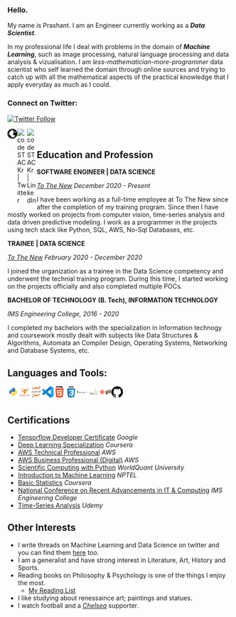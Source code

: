 ### Hello.

My name is Prashant. I am an Engineer currently working as a **_Data Scientist_**.

In my professional life I deal with problems in the domain of **_Machine Learning_**, such as image processing, natural language processing and data analysis & vizualisation.
I am _less-mathematician-more-programmer_ data scientist who self learned the domain through online sources and trying to catch up with all the mathematical aspects of the practical knowledge that I apply everyday as much as I could.

### Connect on Twitter:

[![Twitter Follow](https://img.shields.io/twitter/follow/capeandcode?color=1DA1F2&logo=twitter&style=for-the-badge)](https://twitter.com/intent/follow?original_referer=https%3A%2F%2Fgithub.com%2Fcapeandcode&screen_name=capeandcode)

<!-- ***If you find anything helpful to you, click the banner and show your appreciation!*** -->
<!-- [![Website](assets/bmac.jpg)](https://www.buymeacoffee.com/hashbanger) -->

[<img align="left" alt="codeSTACKr.com" width="22px" src="https://raw.githubusercontent.com/iconic/open-iconic/master/svg/globe.svg" />][website]

[<img align="left" alt="codeSTACKr | Twitter" width="22px" src="https://cdn.jsdelivr.net/npm/simple-icons@v3/icons/twitter.svg" />][twitter]

[<img align="left" alt="codeSTACKr | LinkedIn" width="22px" src="https://cdn.jsdelivr.net/npm/simple-icons@v3/icons/linkedin.svg" />][linkedin]

<br  />

## Education and Profession

**SOFTWARE ENGINEER | DATA SCIENCE**

_[To The New](https://www.tothenew.com/) December 2020 - Present_

I have been working as a full-time employee at To The New since after the completion of my training program. Since then I have mostly worked on projects from computer vision, time-series analysis and data driven predictive modeling.
I work as a programmer in the projects using tech stack like Python, SQL, AWS, No-Sql Databases, etc.

**TRAINEE | DATA SCIENCE**

_[To The New](https://www.tothenew.com/) February 2020 - December 2020_

I joined the organization as a trainee in the Data Science competency and underwent the technial training program. During this time, I started working on the projects officially and also completed multiple POCs.

**BACHELOR OF TECHNOLOGY (B. Tech), INFORMATION TECHNOLOGY**

_IMS Engineering College, 2016 - 2020_

I completed my bachelors with the specialization in information technogy and coursework mostly dealt with subjects like Data Structures & Algorithms, Automata an Compiler Design, Operating Systems, Networking and Database Systems, etc.

## Languages and Tools:

<img align="left" alt="Jupyter" width="26px" src="https://raw.githubusercontent.com/github/explore/80688e429a7d4ef2fca1e82350fe8e3517d3494d/topics/python/python.png" />
<img align="left" alt="Python" width="26px" src="https://raw.githubusercontent.com/github/explore/80688e429a7d4ef2fca1e82350fe8e3517d3494d/topics/tensorflow/tensorflow.png" />
<img align="left" alt="Jupyter" width="26px" src="https://raw.githubusercontent.com/github/explore/80688e429a7d4ef2fca1e82350fe8e3517d3494d/topics/jupyter-notebook/jupyter-notebook.png" />
<img align="left" alt="Visual Studio Code" width="26px" src="https://raw.githubusercontent.com/github/explore/80688e429a7d4ef2fca1e82350fe8e3517d3494d/topics/visual-studio-code/visual-studio-code.png" />
<img align="left" alt="HTML5" width="26px" src="https://raw.githubusercontent.com/github/explore/80688e429a7d4ef2fca1e82350fe8e3517d3494d/topics/html/html.png" />
<img align="left" alt="CSS3" width="26px" src="https://raw.githubusercontent.com/github/explore/80688e429a7d4ef2fca1e82350fe8e3517d3494d/topics/css/css.png" />
<img align="left" alt="MongoDB" width="26px" src="https://raw.githubusercontent.com/github/explore/80688e429a7d4ef2fca1e82350fe8e3517d3494d/topics/mongodb/mongodb.png" />
<img align="left" alt="MySQL" width="26px" src="https://raw.githubusercontent.com/github/explore/80688e429a7d4ef2fca1e82350fe8e3517d3494d/topics/mysql/mysql.png" />
<img align="left" alt="Git" width="26px" src="https://raw.githubusercontent.com/github/explore/80688e429a7d4ef2fca1e82350fe8e3517d3494d/topics/git/git.png" />
<img align="left" alt="GitHub" width="26px" src="https://raw.githubusercontent.com/github/explore/78df643247d429f6cc873026c0622819ad797942/topics/github/github.png" />

<br />
<br />

## Certifications

- [Tensorflow Developer Certificate](https://www.credential.net/abac1834-556b-4162-9b98-a6dc7ba21d70#gs.m4r6me) _Google_
- [Deep Learning Specialization](certifications/Deep_Learning_Specialization.pdf) _Coursera_
- [AWS Technical Professional](certifications/AWS_Technical_Professional_Digital.pdf) _AWS_
- [AWS Business Professional (Digital)](certifications/AWS_Business_Professional_Digital.pdf) _AWS_
- [Scientific Computing with Python](certifications/Scientific_Computing_with_Python.pdf) _WorldQuant University_
- [Introduction to Machine Learning](certifications/NPTEL_Machine_Learning.pdf) _NPTEL_
- [Basic Statistics](certifications/Basic_Statistics.pdf) _Coursera_
- [National Conference on Recent Advancements in IT & Computing](certifications/IMS_Research_paper.pdf) _IMS Engineering College_
- [Time-Series Analysis](certifications/Udemy_Time_Series_Analysis.pdf) _Udemy_

## Other Interests

- I write threads on Machine Learning and Data Science on twitter and you can find them [here](https://github.com/hashbanger/Twitter) too.
- I am a generalist and have strong interest in Literature, Art, History and Sports.
- Reading books on Philosophy & Psychology is one of the things I enjoy the most.
  - [My Reading List](https://www.notion.so/Prashant-s-Reading-List-753bcea0c5d049b9b928aeff4f4505c9)
- I like studying about renessaince art; paintings and statues.
- I watch football and a _[Chelsea](https://www.chelseafc.com)_ supporter.

[website]: https://www.codingshogun.com
[twitter]: https://twitter.com/capeandcode
[linkedin]: https://linkedin.com/in/prashantbrahmbhatt
[buymeacoffee]: https://www.buymeacoffee.com/hashbanger
